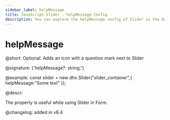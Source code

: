 ```yaml
---
sidebar_label: helpMessage
title: JavaScript Slider - helpMessage Config 
description: You can explore the helpMessage config of Slider in the documentation of the DHTMLX JavaScript UI library. Browse developer guides and API reference, try out code examples and live demos, and download a free 30-day evaluation version of DHTMLX Suite.
---
```


# helpMessage

@short: Optional. Adds an icon with a question mark next to Slider

@signature: {'helpMessage?: string;'}

@example:
const slider = new dhx.Slider("slider_container",{
    helpMessage:"Some text"
});

@descr:

The property is useful while using Slider in Form.

@changelog: added in v6.4 

[comment]: # (@related: slider/initializing_slider.md#configuration-properties)
